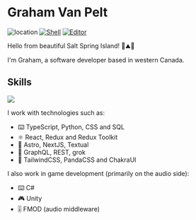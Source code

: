 # Graham Van Pelt
 
![location](https://img.shields.io/badge/location-🇨🇦%20Salt%20Spring%20Island-darkseagreen) [![Shell](https://img.shields.io/badge/shell-🐟%20fish-midnightblue)](https://github.com/fish-shell/fish-shell) 
 [![Editor](https://img.shields.io/badge/editor-💤%20lazyvim-lightseagreen)](https://github.com/LazyVim/LazyVim) 
 
Hello from beautiful Salt Spring Island! 🌲⛰️🌊

I'm Graham, a software developer based in western Canada.  



## Skills

<img
  align="center"
  src="https://github-readme-stats.vercel.app/api/top-langs/?username=GVPproj&count_private=true&langs_count=7&hide=html,postscript&layout=compact&theme=solarized-dark"
/>

I work with technologies such as:

* ⌨️ TypeScript, Python, CSS and SQL
* ⚛ React, Redux and Redux Toolkit
* 🧮 Astro, NextJS, Textual
* 📡 GraphQL, REST, grok
* 🎨 TailwindCSS, PandaCSS and ChakraUI

I also work in game development (primarily on the audio side):

* ⌨️ C#
* 🎮 Unity
* 🎚️ FMOD (audio middleware)



<!--
**GVPproj/GVPproj** is a ✨ _special_ ✨ repository because its `README.md` (this file) appears on your GitHub profile.

Here are some ideas to get you started:

- 🔭 I’m currently working on ...
- 🌱 I’m currently learning ...
- 👯 I’m looking to collaborate on ...
- 🤔 I’m looking for help with ...
- 💬 Ask me about ...
- 📫 How to reach me: ...
- 😄 Pronouns: ...
- ⚡ Fun fact: ...
-->
